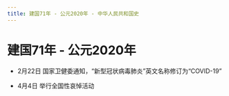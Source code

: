 ```yaml
---
title: 建国71年 - 公元2020年 - 中华人民共和国史
---
```


# 建国71年 - 公元2020年

+ 2月22日 国家卫健委通知，“新型冠状病毒肺炎”英文名称修订为“COVID-19”

+ 4月4日 举行全国性哀悼活动